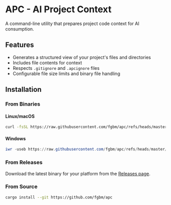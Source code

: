 # APC - AI Project Context

A command-line utility that prepares project code context for AI consumption.

## Features

- Generates a structured view of your project's files and directories
- Includes file contents for context
- Respects `.gitignore` and `.apcignore` files
- Configurable file size limits and binary file handling

## Installation

### From Binaries

#### Linux/macOS

```bash
curl -fsSL https://raw.githubusercontent.com/fgbm/apc/refs/heads/master/scripts/install.sh | sh
```

#### Windows

```powershell
iwr -useb https://raw.githubusercontent.com/fgbm/apc/refs/heads/master/scripts/install.ps1 | iex
```

### From Releases

Download the latest binary for your platform from the [Releases page](https://github.com/fgbm/apc/releases).

### From Source

```bash
cargo install --git https://github.com/fgbm/apc
```